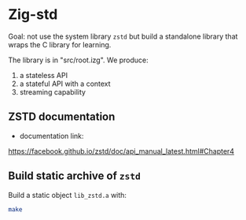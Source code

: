 # Zig-std

Goal: not use the system library `zstd` but build a standalone library that wraps the C library for learning.

The library is in "src/root.izg". We produce:

1. a stateless API
2. a stateful API with a context
3. streaming capability

## ZSTD documentation

- documentation link:

<https://facebook.github.io/zstd/doc/api_manual_latest.html#Chapter4>

## Build static archive of `zstd`

Build a static object `lib_zstd.a` with:

```sh
make
```

